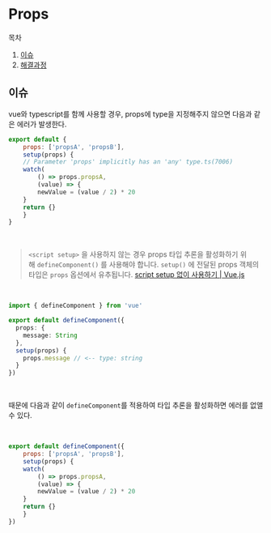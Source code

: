 
# Props

목차
1. [이슈](#이슈)
2. [해결과정](#해결과정)

## 이슈


vue와 typescript를 함께 사용할 경우, props에 type을 지정해주지 않으면 다음과 같은 에러가 발생한다.

```js
export default {
	props: ['propsA', 'propsB'],
	setup(props) { 
	// Parameter 'props' implicitly has an 'any' type.ts(7006)
	watch(
		() => props.propsA,
		(value) => {
		newValue = (value / 2) * 20
	}
	return {}
	}
}
```
<br />


>`<script setup>` 을 사용하지 않는 경우 props 타입 추론을 활성화하기 위해 `defineComponent()` 를 사용해야 합니다. `setup()` 에 전달된 props 객체의 타입은 `props` 옵션에서 유추됩니다. 
[script setup 없이 사용하기 | Vue.js](https://v3-docs.vuejs-korea.org/guide/typescript/composition-api.html#without-script-setup)

<br />

```ts
import { defineComponent } from 'vue'

export default defineComponent({
  props: {
    message: String
  },
  setup(props) {
    props.message // <-- type: string
  }
})
```

<br />

때문에 다음과 같이 `defineComponent`를 적용하여  타입 추론을 활성화하면 에러를 없앨 수 있다.

<br />

```js
export default defineComponent({
	props: ['propsA', 'propsB'],
	setup(props) { 
	watch(
		() => props.propsA,
		(value) => {
		newValue = (value / 2) * 20
	}
	return {}
	}
})
```

